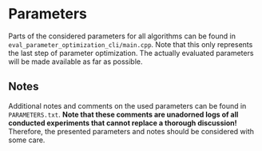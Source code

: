 # Parameters

Parts of the considered parameters for all algorithms can be found in `eval_parameter_optimization_cli/main.cpp`.
Note that this only represents the last step of parameter optimization.
The actually evaluated parameters will be made available as far as possible.

## Notes

Additional notes and comments on the used parameters can be found in `PARAMETERS.txt`.
**Note that these comments are unadorned logs of all conducted experiments that 
cannot replace a thorough discussion!** Therefore, the presented parameters and notes should
be considered with some care.